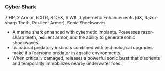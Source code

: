 ### Cyber Shark
7 HP, 2 Armor, 6 STR, 8 DEX, 6 WIL, Cybernetic Enhancements (dX, Razor-sharp Teeth, Resilient Armor), Sonic Shockwaves

- A marine shark enhanced with cybernetic implants. Possesses razor-sharp teeth, resilient armor, and the ability to generate sonic shockwaves.
- Its natural predatory instincts combined with technological upgrades make it a fearsome predator in aquatic environments.
- When critically damaged, releases a powerful sonic burst that disorients and temporarily immobilizes nearby underwater foes.

